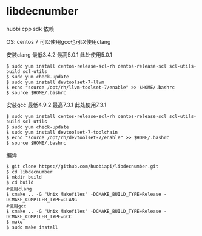 # libdecnumber
huobi cpp sdk 依赖 

OS: centos 7 
可以使用gcc也可以使用clang

安装clang 最低3.4.2 最高5.0.1 此处使用5.0.1

````
$ sudo yum install centos-release-scl-rh centos-release-scl scl-utils-build scl-utils
$ sudo yum check-update
$ sudo yum install devtoolset-7-llvm
$ echo "source /opt/rh/llvm-toolset-7/enable" >> $HOME/.bashrc
$ source $HOME/.bashrc
````

安装gcc 最低4.9.2 最高7.3.1 此处使用7.3.1

````
$ sudo yum install centos-release-scl-rh centos-release-scl scl-utils-build scl-utils
$ sudo yum check-update
$ sudo yum install devtoolset-7-toolchain
$ echo "source /opt/rh/devtoolset-7/enable" >> $HOME/.bashrc
$ source $HOME/.bashrc
````

编译
````
$ git clone https://github.com/huobiapi/libdecnumber.git
$ cd libdecnumber 
$ mkdir build
$ cd build
#使用clang
$ cmake .. -G "Unix Makefiles" -DCMAKE_BUILD_TYPE=Release -DCMAKE_COMPILER_TYPE=CLANG
#使用gcc
$ cmake .. -G "Unix Makefiles" -DCMAKE_BUILD_TYPE=Release -DCMAKE_COMPILER_TYPE=GCC
$ make
$ sudo make install
````


